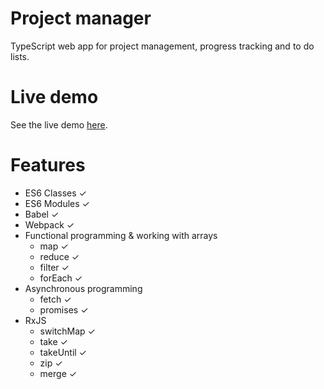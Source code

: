 # Project manager

TypeScript web app for project management, progress tracking and to do lists.

# Live demo

See the live demo [here](https://doubledebug.github.io/project-manager/).

# Features

- ES6 Classes ✓
- ES6 Modules ✓
- Babel ✓
- Webpack ✓
- Functional programming & working with arrays
  - map ✓
  - reduce ✓
  - filter ✓
  - forEach ✓
- Asynchronous programming
  - fetch ✓
  - promises ✓
- RxJS
  - switchMap ✓
  - take ✓
  - takeUntil ✓
  - zip ✓
  - merge ✓
